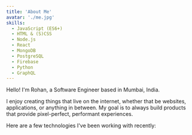 ```yaml
---
title: 'About Me'
avatar: './me.jpg'
skills:
  - JavaScript (ES6+)
  - HTML & (S)CSS
  - Node.js
  - React
  - MongoDB
  - PostgreSQL
  - Firebase
  - Python
  - GraphQL
---
```


Hello! I'm Rohan, a Software Engineer based in Mumbai, India.

I enjoy creating things that live on the internet, whether that be websites, applications, or anything in between. My goal is to always build products that provide pixel-perfect, performant experiences.

Here are a few technologies I've been working with recently:
